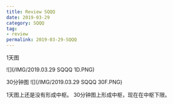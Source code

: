 ```yaml
---
title: Review SQQQ
date: 2019-03-29
category: SQQQ
tag:
- review
permalink: 2019-03-29-SQQQ
---
```


1天图

![](/IMG/2019.03.29 SQQQ 1D.PNG)

30分钟图
![](/IMG/2019.03.29 SQQQ 30F.PNG)

1天图上还是没有形成中枢。
30分钟图上形成中枢，现在在中枢下限。
